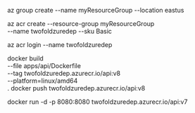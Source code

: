 az group create --name myResourceGroup --location eastus

az acr create --resource-group myResourceGroup \
  --name twofoldzuredep --sku Basic

az acr login --name twofoldzuredep

docker build \
--file apps/api/Dockerfile \
--tag twofoldzuredep.azurecr.io/api:v8 \
--platform=linux/amd64 \
.
docker push twofoldzuredep.azurecr.io/api:v8

docker run -d -p 8080:8080 twofoldzuredep.azurecr.io/api:v7




<!-- az acr update -n twofoldzuredep.azurecr.io --admin-enabled true -->

<!-- "loginServer": "twofoldzuredep.azurecr.io", -->